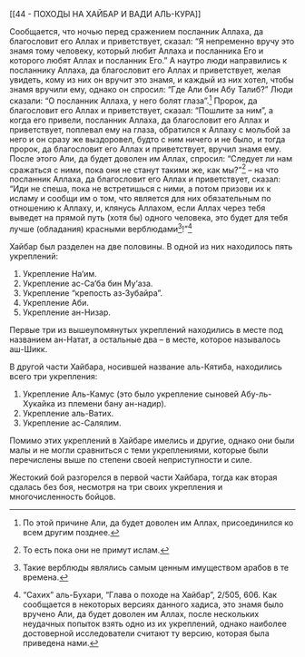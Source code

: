 [[44 - ПОХОДЫ НА ХАЙБАР И ВАДИ АЛЬ-КУРА]]

Сообщается, что ночью перед сражением посланник Аллаха, да благословит его Аллах и приветствует, сказал: “Я непременно вручу это знамя тому человеку, который любит Аллаха и посланника Его и которого любят Аллах и посланник Его.” А наутро люди направились к посланнику Аллаха, да благословит его Аллах и приветствует, желая увидеть, кому из них он вручит это знамя, и каждый из них хотел, чтобы знамя вручили ему, однако он спросил: “Где Али бин Абу Талиб?” Люди сказали: “О посланник Аллаха, у него болят глаза”.[^1] Пророк, да благословит его Аллах и приветствует, сказал: “Пошлите за ним”, а когда его привели, посланник Аллаха, да благословит его Аллах и приветствует, поплевал ему на глаза, обратился к Аллаху с мольбой за него и он сразу же выздоровел, будто с ним ничего и не было, и тогда пророк, да благословит его Аллах и приветствует, вручил знамя ему. После этого Али, да будет доволен им Аллах, спросил: “Следует ли нам сражаться с ними, пока они не станут такими же, как мы?”[^2] – на что посланник Аллаха, да благословит его Аллах и приветствует, сказал: “Иди не спеша, пока не встретишься с ними, а потом призови их к исламу и сообщи им о том, что является для них обязательным по отношению к Аллаху, и, клянусь Аллахом, если Аллах через тебя выведет на прямой путь (хотя бы) одного человека, это будет для тебя лучше (обладания) красными верблюдами[^3]!”[^4]

Хайбар был разделен на две половины. В одной из них находилось пять укреплений:

1. Укрепление На‘им.
2. Укрепление ас-Са‘ба бин Му‘аза.
3. Укрепление “крепость аз-Зубайра”.
4. Укрепление Аби.
5. Укрепление ан-Низар.

Первые три из вышеупомянутых укреплений находились в месте под названием ан-Натат, а остальные два – в месте, которое называлось аш-Шикк.

В другой части Хайбара, носившей название аль-Кятиба, находились всего три укрепления:

1. Укрепление Аль-Камус (это было укрепление сыновей Абу-ль-Хукайка из племени бану ан-надир).
2. Укрепление аль-Ватих.
3. Укрепление ас-Салялим.

Помимо этих укреплений в Хайбаре имелись и другие, однако они были малы и не могли сравниться с теми укреплениями, которые были перечислены выше по степени своей неприступности и силе.

Жестокий бой разгорелся в первой части Хайбара, тогда как вторая сдалась без боя, несмотря на три своих укрепления и многочисленность бойцов.

[^1]: По этой причине Али, да будет доволен им Аллах, присоединился ко всем другим позднее.

[^2]: То есть пока они не примут ислам.

[^3]: Такие верблюды являлись самым ценным имуществом арабов в те времена.

[^4]: “Сахих” аль-Бухари, “Глава о походе на Хайбар”, 2/505, 606. Как сообщается в некоторых версиях данного хадиса, это знамя было вручено Али, да будет доволен им Аллах, после нескольких неудачных попыток взять одно из их укреплений, однако наиболее достоверной исследователи считают ту версию, которая была приведена нами.


